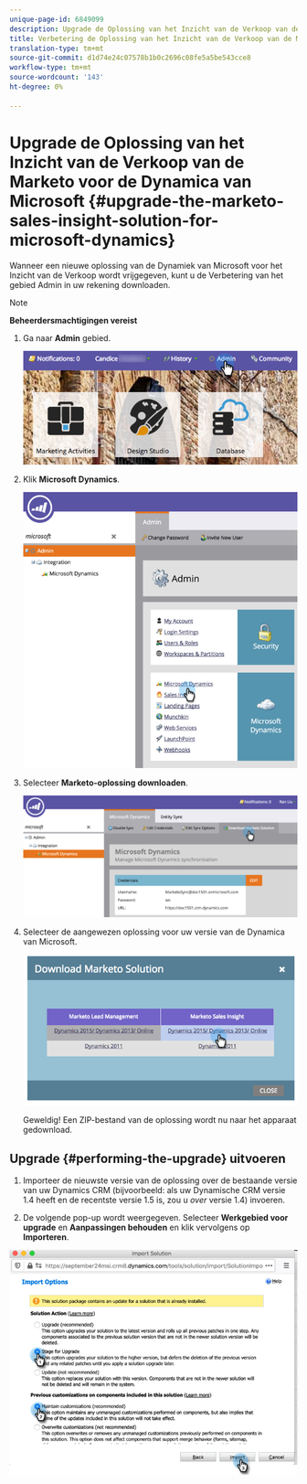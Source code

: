 ```yaml
---
unique-page-id: 6849099
description: Upgrade de Oplossing van het Inzicht van de Verkoop van de Marketo voor de Dynamiek van Microsoft - Marketo Docs - de Documentatie van het Product
title: Verbetering de Oplossing van het Inzicht van de Verkoop van de Marketo voor de Dynamica van Microsoft
translation-type: tm+mt
source-git-commit: d1d74e24c07578b1b0c2696c08fe5a5be543cce8
workflow-type: tm+mt
source-wordcount: '143'
ht-degree: 0%

---
```



# Upgrade de Oplossing van het Inzicht van de Verkoop van de Marketo voor de Dynamica van Microsoft {#upgrade-the-marketo-sales-insight-solution-for-microsoft-dynamics}

Wanneer een nieuwe oplossing van de Dynamiek van Microsoft voor het Inzicht van de Verkoop wordt vrijgegeven, kunt u de Verbetering van het gebied Admin in uw rekening downloaden.

>[!NOTE]
>
>**Beheerdersmachtigingen vereist**

1. Ga naar **Admin** gebied.

   ![](assets/mainnavhand.png)

1. Klik **Microsoft Dynamics**.

   ![](assets/image2015-3-16-10-3a51-3a25.png)

1. Selecteer **Marketo-oplossing downloaden**.

   ![](assets/image2015-3-16-10-3a52-3a1.png)

1. Selecteer de aangewezen oplossing voor uw versie van de Dynamica van Microsoft.

   ![](assets/image2015-3-16-16-3a29-3a32.png)

   Geweldig! Een ZIP-bestand van de oplossing wordt nu naar het apparaat gedownload.

## Upgrade {#performing-the-upgrade} uitvoeren

1. Importeer de nieuwste versie van de oplossing over de bestaande versie van uw Dynamics CRM (bijvoorbeeld: als uw Dynamische CRM versie 1.4 heeft en de recentste versie 1.5 is, zou u _over_ versie 1.4) invoeren.

2. De volgende pop-up wordt weergegeven. Selecteer **Werkgebied voor upgrade** en **Aanpassingen behouden** en klik vervolgens op **Importeren**.

![](assets/upgrade-the-marketo-sales-insight-solution-for-microsoft-dynamics-5.png)
